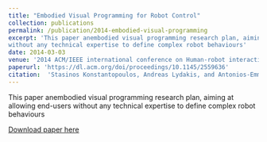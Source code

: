 ```yaml
---
title: "Embodied Visual Programming for Robot Control"
collection: publications
permalink: /publication/2014-embodied-visual-programming
excerpt: 'This paper anembodied visual programming research plan, aiming at allowing end-users
without any technical expertise to define complex robot behaviours'
date: 2014-03-03
venue: '2014 ACM/IEEE international conference on Human-robot interaction (HRI)'
paperurl: 'https://dl.acm.org/doi/proceedings/10.1145/2559636'
citation:  'Stasinos Konstantopoulos, Andreas Lydakis, and Antonios-Emmanouil Gkikakis. 2014. Embodied visual programming for robot control. In Proceedings of the 2014 ACM/IEEE international conference on Human-robot interaction (HRI 14). Association for Computing Machinery, New York, NY, USA, 216–217. DOI:https://doi.org/10.1145/2559636.2563719' 
---
```

This paper anembodied visual programming research plan, aiming at allowing end-users without any technical expertise to define complex robot behaviours

[Download paper here](http://andlydakis.github.io/files/2014-embodied-visual-programming.pdf)

